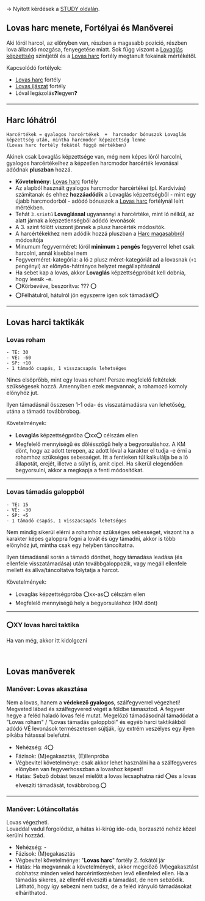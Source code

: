 → Nyitott kérdések a [STUDY oldalán](https://github.com/kaktusztea/km100/wiki/STUDY.lovasharc).

## Lovas harc menete, Fortélyai és Manőverei

Aki lóról harcol, az előnyben van, részben a magasabb pozíció, részben lova állandó mozgása, fenyegetése miatt. Sok függ viszont a [Lovaglás képzettség](kepzettsegek/lovaglas.md) szintjétől és a [Lovas harc](fortelyok.harci/lovas_harc.md) fortély megtanult fokainak mértékétől.

Kapcsolódó fortélyok:
- [Lovas harc](https://github.com/kaktusztea/km100/blob/master/md/fortelyok.harci/lovas_harc.md) fortély
- [Lovas íjászat](https://github.com/kaktusztea/km100/blob/master/md/fortelyok.harci/lovas_ijaszat.md) fortély
- Lóval legázolás❓legyen❓

---
## Harc lóhátról
```
Harcértékek = gyalogos harcértékek  +  harcmodor bónuszok Lovaglás képzettség után, mintha harcmodor képezettség lenne
(Lovas harc fortély fokától függő mértékben)
```

Akinek csak Lovaglás képzettsége van, még nem képes lóról harcolni, gyalogos harcértékeihez a képzetlen harcmodor harcérték levonásai adódnak **pluszban** hozzá.

- **Követelmény**: [Lovas harc](fortelyok.harci/lovas_harc.md) fortély
- Az alapból használt gyalogos harcmodor harcértékei (pl. Kardvívás) számítanak és ehhez **hozzáadódik** a Lovaglás képzettségből - mint egy újabb harcmodorból - adódó bónuszok a [Lovas harc](fortelyok.harci/lovas_harc.md) fortélynál leírt mértékben.
- Tehát `3.szintű` **Lovaglással** ugyanannyi a harcértéke, mint ló nélkül, az alatt járnak a képzetlenségből adódó levonások
- A 3. szint fölött viszont jönnek a plusz harcérték módosítók.
- A harcértékekhez nem adódik hozzá pluszban a [Harc magasabbról](055_01_harci_helyzetek.md#harc-magasabbr%C3%B3l) módosítója
- Minumum fegyverméret: lóról **minimum `1` pengés** fegyverrel lehet csak harcolni, annál kisebbel nem
- Fegyverméret-kategória: a ló `2` plusz méret-kategóriát ad a lovasnak (`+1` pengényi) az előnyös-hátrányos helyzet megállapításánál
- Ha sebet kap a lovas, akkor **Lovaglás** képzettségpróbát kell dobnia, hogy leesik -e.
- ⭕Körbevéve, beszorítva: ???  ⭕
- ⭕Félhátulról, hátulról jön egyszerre igen sok támadás!⭕

---
## Lovas harci taktikák
### Lovas roham
```
- TÉ: 30
- VÉ: -60
- SP: +10
- 1 támadó csapás, 1 visszacsapás lehetséges
```

Nincs elsöprőbb, mint egy lovas roham! Persze megfelelő feltételek szükségesek hozzá. Amennyiben ezek megvannak, a rohamozó komoly előnyhöz jut.

Ilyen támadásnál összesen 1-1 oda- és visszatámadásra van lehetőség, utána a támadó továbbrobog.

Követelmények:
- **Lovaglás** képzettségpróba ⭕xx⭕ célszám ellen
- Megfelelő mennyiségű és dőlésszögű hely a begyorsuláshoz. A KM dönt, hogy az adott terepen, az adott lóval a karakter el tudja -e érni a rohamhoz szükséges sebességet. Itt a fentieken túl kalkulálja be a ló állapotát, erejét, illetve a súlyt is, amit cipel. Ha sikerül elegendően begyorsulni, akkor a megkapja a fenti módosítókat.


---
### Lovas támadás galoppból
```
- TÉ: 15
- VÉ: -30
- SP: +5
- 1 támadó csapás, 1 visszacsapás lehetséges
```

Nem mindig sikerül elérni a rohamhoz szükséges sebességet, viszont ha a karakter képes galoppra fogni a lovát és úgy támadni, akkor is több előnyhöz jut, mintha csak egy helyben táncoltatna.

Ilyen támadásnál során a támadó dönthet, hogy támadása leadása (és ellenfele visszatámadása) után továbbgaloppozik, vagy megáll ellenfele mellett és állva/táncoltatva folytatja a harcot.


Követelmények:
- Lovaglás képzettségpróba ⭕xx-as⭕ célszám ellen
- Megfelelő mennyiségű hely a begyorsuláshoz (KM dönt)

---
### ⭕XY lovas harci taktika

Ha van még, akkor itt kidolgozni

<br />

## Lovas manőverek

### Manőver: Lovas akasztása

Nem a lovas, hanem a **védekező gyalogos**, szálfegyverrel végezheti!\
Megveted lábad és szálfegyvered végét a földbe támasztod. A fegyver hegye a feléd haladó lovas felé mutat. Megelőző támadásodnál támadódat a "Lovas roham" / "Lovas támadás galoppból" és egyéb harci taktikákból adódó VÉ levonások természetesen sújtják, így extrém veszélyes egy ilyen pikába hátassal belefutni.

- Nehézség: 4⭕
- Fázisok: (M)egakasztás, (E)llenpróba
- Végbevitel követelménye: csak akkor lehet használni ha a szálfegyveres előnyben van fegyverhosszban a lovashoz képest!
- Hatás: Sebző dobást teszel mielőtt a lovas lecsaphatna rád ⭕és a lovas elveszíti támadását, továbbrobog.⭕

---
### Manőver: Lótáncoltatás

Lovas végezheti.\
Lovaddal vadul forgolódsz, a hátas ki-kirúg ide-oda, borzasztó nehéz közel kerülni hozzád.

- Nehézség: -
- Fázisok: (M)egakasztás
- Végbevitel követelménye: "**Lovas harc**" fortély 2. fokától jár
- Hatás: Ha megvannak a követelmények, akkor megelőző (M)egakasztást dobhatsz minden veled harcérintkezésben levő ellenfeled ellen. Ha a támadás sikeres, az ellenfél elveszíti a támadást, de nem sebződik. Látható, hogy így sebezni nem tudsz, de a feléd irányuló támadásokat elháríthatod.
